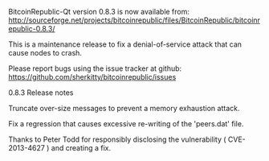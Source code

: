 BitcoinRepublic-Qt version 0.8.3 is now available from:
  http://sourceforge.net/projects/bitcoinrepublic/files/BitcoinRepublic/bitcoinrepublic-0.8.3/

This is a maintenance release to fix a denial-of-service attack that
can cause nodes to crash.

Please report bugs using the issue tracker at github:
  https://github.com/sherkitty/bitcoinrepublic/issues

0.8.3 Release notes

Truncate over-size messages to prevent a memory exhaustion attack.

Fix a regression that causes excessive re-writing of the 'peers.dat' file.


Thanks to Peter Todd for responsibly disclosing the vulnerability
( CVE-2013-4627 ) and creating a fix.
